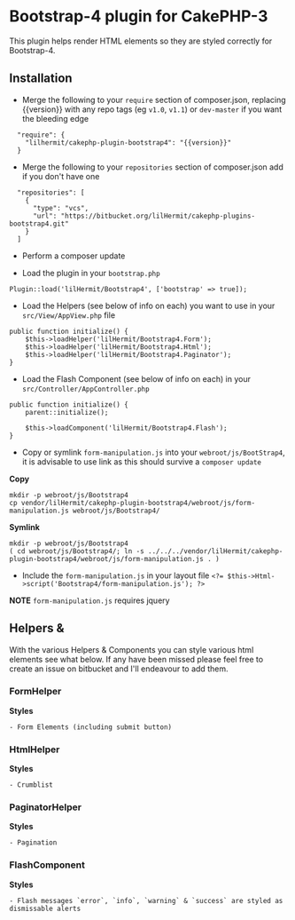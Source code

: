 # Bootstrap-4 plugin for CakePHP-3

This plugin helps render HTML elements so they are styled correctly for Bootstrap-4.

## Installation

- Merge the following to your `require` section of composer.json, replacing {{version}} with any repo tags (eg `v1.0`, `v1.1`) or `dev-master` if you want the bleeding edge

```
  "require": {
    "lilhermit/cakephp-plugin-bootstrap4": "{{version}}"
  }
```

- Merge the following to your `repositories` section of composer.json add if you don't have one

```
  "repositories": [
    {
      "type": "vcs",
      "url": "https://bitbucket.org/lilHermit/cakephp-plugins-bootstrap4.git"
    }
  ]
```

- Perform a composer update

- Load the plugin in your `bootstrap.php`

```
Plugin::load('lilHermit/Bootstrap4', ['bootstrap' => true]);
```

- Load the Helpers (see below of info on each) you want to use in your `src/View/AppView.php` file

```
public function initialize() {
    $this->loadHelper('lilHermit/Bootstrap4.Form');
    $this->loadHelper('lilHermit/Bootstrap4.Html');
    $this->loadHelper('lilHermit/Bootstrap4.Paginator');
}
```

- Load the Flash Component (see below of info on each) in your `src/Controller/AppController.php`

```
public function initialize() {
    parent::initialize();

    $this->loadComponent('lilHermit/Bootstrap4.Flash');
}
```

- Copy or symlink `form-manipulation.js` into your `webroot/js/BootStrap4`, it is advisable to use link as this should survive a `composer update`

**Copy**
```
mkdir -p webroot/js/Bootstrap4
cp vendor/lilHermit/cakephp-plugin-bootstrap4/webroot/js/form-manipulation.js webroot/js/Bootstrap4/
```

**Symlink**
```
mkdir -p webroot/js/Bootstrap4
( cd webroot/js/Bootstrap4/; ln -s ../../../vendor/lilHermit/cakephp-plugin-bootstrap4/webroot/js/form-manipulation.js . )
```

- Include the `form-manipulation.js` in your layout file `<?= $this->Html->script('Bootstrap4/form-manipulation.js'); ?>`

**NOTE**
`form-manipulation.js` requires jquery

## Helpers &

With the various Helpers & Components you can style various html elements see what below. If any have been missed please feel free to create an issue on bitbucket and I'll endeavour to add them.

### FormHelper

**Styles**

    - Form Elements (including submit button)

### HtmlHelper

**Styles**

    - Crumblist

### PaginatorHelper

**Styles**

    - Pagination

### FlashComponent

**Styles**

    - Flash messages `error`, `info`, `warning` & `success` are styled as dismissable alerts
